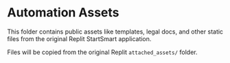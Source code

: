 # Automation Assets

This folder contains public assets like templates, legal docs, and other static files from the original Replit StartSmart application.

Files will be copied from the original Replit `attached_assets/` folder.
